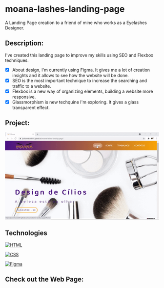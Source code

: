 # moana-lashes-landing-page
A Landing Page creation to a friend of mine who works as a Eyelashes Designer.

## Description:
I've created this landing page to improve my skills using SEO and Flexbox techniques.

 - [x] About design, I'm currently using Figma. It gives me a lot of creation insights and it allows to see how the website will be done.
 - [x] SEO is the most important technique to increase the searching and traffic to a website.
 - [x] Flexbox is a new way of organizing elements, building a website more responsive.
 - [x] Glassmorphism is new techquine I'm exploring. It gives a glass transparent effect.

## Project:

<p align="center">
  <img src="moana.gif" width="800px">
</p>

## Technologies

[![HTML](https://img.shields.io/badge/HTML-red?style=for-the-badge&logo=HTML5&labelColor=black)](https://github.com/JuniorMacedo91)

[![CSS](https://img.shields.io/badge/CSS3-blue?style=for-the-badge&logo=CSS3&labelColor=black)](https://github.com/JuniorMacedo91)

[![Figma](https://img.shields.io/badge/figma-yellow?style=for-the-badge&logo=figma&labelColor=black)](https://github.com/JuniorMacedo91)

## Check out the Web Page:
 
